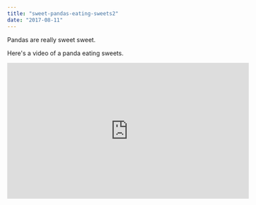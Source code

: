 ```yaml
---
title: "sweet-pandas-eating-sweets2"
date: "2017-08-11"
---
```


Pandas are really sweet sweet.

Here's a video of a panda eating sweets.

<iframe width="560" height="315" src="https://www.youtube.com/embed/4n0xNbfJLR8" frameborder="0" allowfullscreen></iframe>
